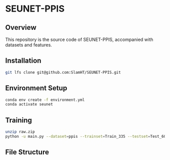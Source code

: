 # SEUNET-PPIS
## Overview
This repository is the source code of SEUNET-PPIS, accompanied with datasets and features.

## Installation
```bash
git lfs clone git@github.com:SlamHT/SEUNET-PPIS.git
```

## Environment Setup

```bash
conda env create -f environment.yml
conda activate seunet
```

## Training

```bash
unzip raw.zip
python -u main.py --dataset=ppis --trainset=Train_335 --testset=Test_60 --epochs=40 --hidden_features=128 --radius=14 --Lambda=0.1 --K=35 --model=segnn --lmax_h=3 --lmax_attr=3 --layers=3 --high_layers=2 --subspace_type=weightbalanced --norm=instance --batch_size=1 --weight_decay=1e-8 --pool=avg
```

## File Structure


